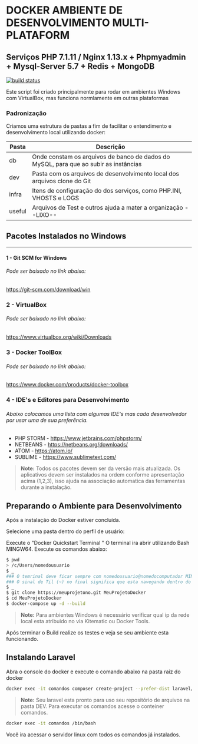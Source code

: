 

# DOCKER AMBIENTE DE DESENVOLVIMENTO MULTI-PLATAFORM #
## Serviços PHP 7.1.11 /  Nginx 1.13.x + Phpmyadmin + Mysql-Server 5.7 + Redis + MongoDB

[![build status](https://travis-ci.org/wiltoninfra/docker-php7.svg?branch=master)](https://github.com/wiltoninfra/docker-php7)

Este script foi criado principalmente para rodar em ambientes Windows com VirtualBox, mas funciona normlamente em outras plataformas

### Padronização ###

Criamos uma estrutura de pastas a fim de facilitar o entendimento e desenvolvimento local utilizando docker:

| Pasta | Descrição |
| ------ | ------ |
| db |  Onde constam os arquivos de banco de dados do MySQL, para que ao subir as instâncias |
| dev | Pasta com os arquivos de desenvolvimento local dos arquivos clone do Git |
| infra | Itens de configuração do dos serviços, como PHP.INI, VHOSTS e LOGS|
| useful | Arquivos de Test e outros ajuda a mater a organização --LIXO-- |



## Pacotes Instalados no Windows #####
 ---------------------------------
#### 1 - Git SCM for Windows
###### Pode ser baixado no link abaixo:
https://git-scm.com/download/win
### 2 - VirtualBox
###### Pode ser baixado no link abaixo:
https://www.virtualbox.org/wiki/Downloads
### 3 - Docker ToolBox 
###### Pode ser baixado no link abaixo:
https://www.docker.com/products/docker-toolbox
### 4 - IDE's e Editores para Desenvolvimento 
###### Abaixo colocamos uma lista com algumas IDE's mas cada desenvolvedor por usar uma de sua preferência.
- PHP STORM - https://www.jetbrains.com/phpstorm/
- NETBEANS - https://netbeans.org/downloads/
- ATOM - https://atom.io/
- SUBLIME - https://www.sublimetext.com/

> **Note:**
> Todos os pacotes devem ser da versão mais atualizada.
>Os aplicativos devem ser instalados na ordem conforme apresentação acima (1,2,3), isso ajuda na associação automatica das ferramentas durante a instalação.


## Preparando o Ambiente para Desenvolvimento #####

Após a instalação do Docker estiver concluída.

Selecione uma pasta dentro do perfil de usuário:

Execute o "Docker Quickstart Terminal "
O terminal ira abrir utilizando Bash MINGW64.
Execute os comandos abaixo:

``` sh
$ pwd
> /c/Users/nomedousuario
$ _
### O temrinal deve ficar sempre com nomedousuario@nomedocomputador MINGW64 ~
### O sinal de Til (~) no final significa que esta navegando dentro do perfil do usuário
$ _
$ git clone https://meuprojetono.git MeuProjetoDocker
$ cd MeuProjetoDocker
$ docker-compose up -d --build
```

> **Note:**
Para ambientes Windows é necessário verificar qual ip da rede local esta atribuido no via Kitematic ou Docker Tools.


Após terminar o Build realize os testes e veja se seu ambiente esta funcionando.


## Instalando Laravel

Abra o console do docker e execute o comando abaixo na pasta raiz do docker

``` sh
docker exec -it comandos composer create-project --prefer-dist laravel/laravel /var/www/html/app && cd /var/www/html/app && composer update && composer install && composer dump
```

> **Note:**
Seu laravel esta pronto para uso seu repositório de arquivos na pasta DEV.
Para executar os comandos acesse o conteiner comandos.

``` sh
docker exec -it comandos /bin/bash

```
Você ira acessar o servidor linux com todos os comandos já instalados.

